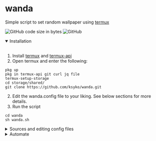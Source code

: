 # wanda
Simple script to set random wallpaper using [termux](https://github.com/termux/termux-app)

![GitHub code size in bytes](https://img.shields.io/github/languages/code-size/ksyko/wanda) ![GitHub](https://img.shields.io/github/license/ksyko/wanda)

<details open>
<summary>Installation</summary>
<br>
  
1. Install [termux](https://f-droid.org/en/packages/com.termux/) and [termux-api](https://f-droid.org/en/packages/com.termux.api/)
2. Open termux and enter the following:
```
pkg up
pkg in termux-api git curl jq file
termux-setup-storage
cd storage/shared/
git clone https://github.com/ksyko/wanda.git
```
2. Edit the wanda.config file to your liking. See below sections for more details.
3. Run the script
```
cd wanda
sh wanda.sh
```

</details>


<details>
<summary>Sources and editing config files</summary>
<br>
  config files for sources are present in their respective folders. 
  format is key=value
  * wanda.config
    * source - set source of your wallpaper. [**wallhaven**, chan, picsum, reddit, local]
    * screen - screens to set wallpaper. [home, lock, **both**]
  * [wallhaven](https://wallhaven.cc/)/config
    * all the options are specified [here](https://wallhaven.cc/help/api)
    * api key is **not** mandatory
  * [4chan](https://4chan.org/)/config
    * board - board where the thread belongs
    * thread - thread number 
    * example: https://boards.4chan.org/wg/thread/7738706
      * board=wg
      * thread=7738706
  * [picsum](https://picsum.photos/)/config
    * height - desired image height
    * width - desired image width
  * [reddit](https://old.reddit.com/)/config
    * sub - subreddit name
    * sort - sort by [hot, new, rising, controversial, top, gilded]
  * local/config
    * images_path - folder path to get images from 
     

</details>

<details>
<summary>Automate</summary>
<br>
  
* To set wallpaper at regular intervals automatically:

0. You might have to 'Acquire Wakelock' from the termux notification for this to run properly.
1. Install:
```
pkg in cronie termux-services nano
sv-enable crond 
```
2. Check if crond is running
```
pidof crond
```
3. Edit crontab 
```
crontab -e 
```
4. Set your desired interval [(guide)](https://crontab.guru/#20_4_*_*_*).<br>Example: For hourly:
```
0 * * * *   cd storage/shared/wanda && $PREFIX/bin/sh wanda.sh
```
5. ctrl+o to save, ctrl+x to exit the editor


</details>

